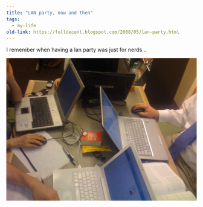 ```yaml
---
title: "LAN party, now and then"
tags:
  - my-life
old-link: https://fulldecent.blogspot.com/2008/05/lan-party.html
---
```


I remember when having a lan party was just for nerds...

![LAN party](/assets/images/2008-05-19-lan-party.webp)
